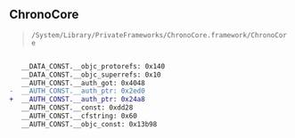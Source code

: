 ## ChronoCore

> `/System/Library/PrivateFrameworks/ChronoCore.framework/ChronoCore`

```diff

   __DATA_CONST.__objc_protorefs: 0x140
   __DATA_CONST.__objc_superrefs: 0x10
   __AUTH_CONST.__auth_got: 0x4048
-  __AUTH_CONST.__auth_ptr: 0x2ed0
+  __AUTH_CONST.__auth_ptr: 0x24a8
   __AUTH_CONST.__const: 0xdd28
   __AUTH_CONST.__cfstring: 0x60
   __AUTH_CONST.__objc_const: 0x13b98

```
